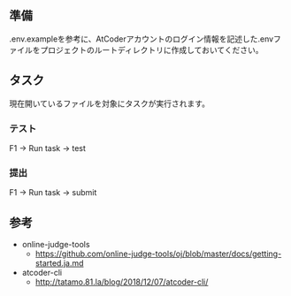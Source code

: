 ## 準備
.env.exampleを参考に、AtCoderアカウントのログイン情報を記述した.envファイルをプロジェクトのルートディレクトリに作成しておいてください。
## タスク
現在開いているファイルを対象にタスクが実行されます。
### テスト
F1 -> Run task -> test
### 提出
F1 -> Run task -> submit

## 参考
- online-judge-tools
  - https://github.com/online-judge-tools/oj/blob/master/docs/getting-started.ja.md
- atcoder-cli
  - http://tatamo.81.la/blog/2018/12/07/atcoder-cli/
